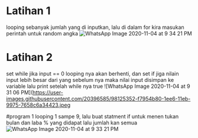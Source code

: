 # Latihan 1
looping sebanyak jumlah yang di inputkan, lalu di dalam for kira masukan perintah untuk random angka 
![WhatsApp Image 2020-11-04 at 9 34 21 PM](https://user-images.githubusercontent.com/20396585/98124994-750c8c00-1ee6-11eb-96a8-216cd7677adf.jpeg)

# Latihan 2
set while jika input == 0 looping nya akan berhenti, dan set if jiga nilain input lebih besar dari yang sebelum nya maka nilai input disimpan ke variable lalu print setelah while nya true
![WhatsApp Image 2020-11-04 at 9 31 06 PM](https://user-images.githubusercontent.com/20396585/98125352-f7954b80-1ee6-11eb-9975-7658c6a34423.jpeg

#program 1
looping 1 sampe 9, lalu buat statment if untuk menen tukan bulan dan laba % yang didapat lalu jumlah kan semua
![WhatsApp Image 2020-11-04 at 9 33 21 PM](https://user-images.githubusercontent.com/20396585/98125522-2a3f4400-1ee7-11eb-9c3c-91b91fdaa60c.jpeg)

